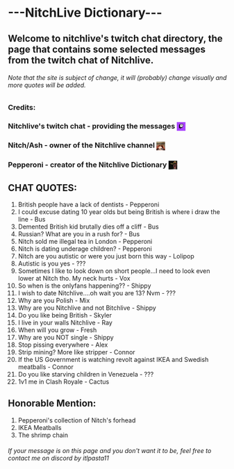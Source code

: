 # ---NitchLive Dictionary---
## Welcome to nitchlive's twitch chat directory, the page that contains some selected messages from the twitch chat of Nitchlive.
###### Note that the site is subject of change, it will (probably) change visually and more quotes will be added.

### Credits:
### Nitchlive's twitch chat - providing the messages <img src="twitch-chat.png" alt="icon" width="20" height="20" style="vertical-align: middle;">
### Nitch/Ash - owner of the Nitchlive channel <img src="nitch.png" alt="icon" width="20" height="20" style="vertical-align: middle;">
### Pepperoni - creator of the Nitchlive Dictionary <img src="pepperoni.png" alt="icon" width="20" height="20" style="vertical-align: middle;">



## CHAT QUOTES:
1. British people have a lack of dentists - Pepperoni
3. I could excuse dating 10 year olds but being British is where i draw the line - Bus
4. Demented British kid brutally dies off a cliff - Bus
5. Russian? What are you in a rush for? - Bus
6. Nitch sold me illegal tea in London - Pepperoni
7. Nitch is dating underage children? - Pepperoni
8. Nitch are you autistic or were you just born this way - Lolipop
9. Autistic is you yes - ???
10. Sometimes I like to look down on short people…I need to look even lower at Nitch tho. My neck hurts - Vox
11. So when is the onlyfans happening?? - Shippy
12. I wish to date Nitchlive….oh wait you are 13? Nvm - ???
13. Why are you Polish - Mix
14. Why are you Nitchlive and not Bitchlive - Shippy
15. Do you like being British - Skyler
16. I live in your walls Nitchlive - Ray
17. When will you grow - Fresh
18. Why are you NOT single - Shippy
19. Stop pissing everywhere - Alex
20. Strip mining? More like stripper - Connor
21. If the US Government is watching revolt against IKEA and Swedish meatballs - Connor
22. Do you like starving children in Venezuela - ???
23. 1v1 me in Clash Royale - Cactus


## Honorable Mention:
1. Pepperoni's collection of Nitch's forhead
2. IKEA Meatballs
3. The shrimp chain


###### If your message is on this page and you don't want it to be, feel free to contact me on discord by itlpasta11
